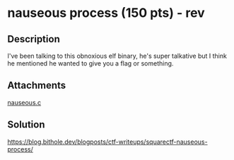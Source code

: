 # nauseous process (150 pts) - rev

## Description

I've been talking to this obnoxious elf binary, he's super talkative but I think he mentioned he wanted to give you a flag or something.

## Attachments

[nauseous.c](nauseous.c)

## Solution

https://blog.bithole.dev/blogposts/ctf-writeups/squarectf-nauseous-process/